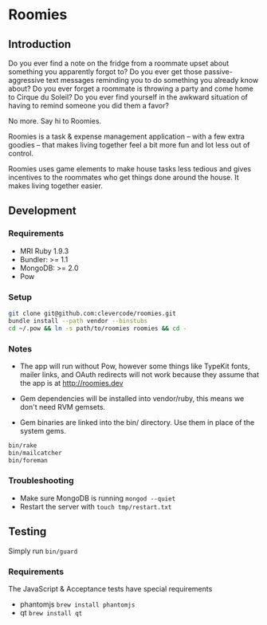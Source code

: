 # Roomies

## Introduction

Do you ever find a note on the fridge from a roommate upset about something you apparently forgot to? Do you ever get those passive-aggressive text messages reminding you to do something you already know about? Do you ever forget a roommate is throwing a party and come home to Cirque du Soleil? Do you ever find yourself in the awkward situation of having to remind someone you did them a favor?

No more. Say hi to Roomies.

Roomies is a task & expense management application – with a few extra goodies – that makes living together feel a bit more fun and lot less out of control.

Roomies uses game elements to make house tasks less tedious and gives incentives to the roommates who get things done around the house. It makes living together easier.

## Development

### Requirements

- MRI Ruby 1.9.3
- Bundler: >= 1.1
- MongoDB: >= 2.0
- Pow

### Setup

``` sh
git clone git@github.com:clevercode/roomies.git
bundle install --path vendor --binstubs
cd ~/.pow && ln -s path/to/roomies roomies && cd -
```

### Notes

- The app will run without Pow, however some things like TypeKit fonts, mailer
links, and OAuth redirects will not work because they assume that the app is at
http://roomies.dev

- Gem dependencies will be installed into vendor/ruby, this means we don't need
RVM gemsets.

- Gem binaries are linked into the bin/ directory. Use them in place of the system
gems. 

``` sh
bin/rake
bin/mailcatcher
bin/foreman
```

### Troubleshooting

- Make sure MongoDB is running `mongod --quiet`
- Restart the server with `touch tmp/restart.txt`

## Testing

Simply run `bin/guard` 

### Requirements

The JavaScript & Acceptance tests have special requirements

- phantomjs `brew install phantomjs`
- qt `brew install qt`


